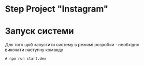 # Step Project "Instagram"

# Запуск системи

Для того щоб запустити систему в режимі розробки - необхідно виконати наступну команду

`# npm run start:dev`

